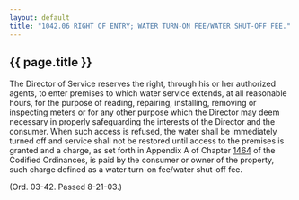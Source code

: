 ---
layout: default 
title: "1042.06 RIGHT OF ENTRY; WATER TURN-ON FEE/WATER SHUT-OFF FEE."---

{{ page.title }}
----------------

The Director of Service reserves the right, through his or her
authorized agents, to enter premises to which water service extends, at
all reasonable hours, for the purpose of reading, repairing, installing,
removing or inspecting meters or for any other purpose which the
Director may deem necessary in properly safeguarding the interests of
the Director and the consumer. When such access is refused, the water
shall be immediately turned off and service shall not be restored until
access to the premises is granted and a charge, as set forth in Appendix
A of Chapter [1464](58d37b9c.html) of the Codified Ordinances, is paid
by the consumer or owner of the property, such charge defined as a water
turn-on fee/water shut-off fee.

(Ord. 03-42. Passed 8-21-03.)

